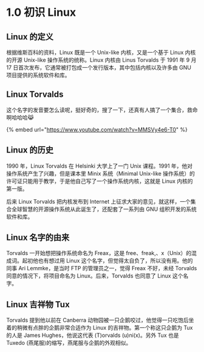# 1.0 初识 Linux

## Linux 的定义

根据维斯百科的资料，Linux 既是一个 Unix-like 内核，又是一个基于 Linux 内核的开源 Unix-like 操作系统的统称。Linux 内核由 Linus Torvalds 于 1991 年 9 月 17 日首次发布，它通常被打包成一个发行版本，其中包括内核以及许多由 GNU 项目提供的系统软件和库。

## Linux Torvalds

这个名字的发音要怎么读呢，挺好奇的，搜了一下，还真有人搞了一个集合，救命啊哈哈哈😹

{% embed url="https://www.youtube.com/watch?v=MMSVy4e6-T0" %}

## Linux 的历史

1990 年，Linux Torvalds 在 Helsinki 大学上了一门 Unix 课程。1991 年，他对操作系统产生了兴趣，但是课本里 Minix 系统（Minimal Unix-like 操作系统）的许可证只能用于教学，于是他自己写了一个操作系统内核，这就是 Linux 内核的第一版。

后来 Linux Torvalds 把内核发布到 Internet 上征求大家的意见，就这样，一个集合全球智慧的开源操作系统从此诞生了，还配套了一系列由 GNU 组积开发的系统软件和库。

## Linux 名字的由来

Torvalds 一开始想把操作系统命名为 Freax，这是 free、freak,、x（Unix）的混成词。起初他也有想过用 Linux 这个名字，但觉得太自负了，所以没有用。他的同事 Ari Lemmke，是当时 FTP 的管理员之一，觉得 Freax 不好，未经 Torvalds 同意的情况下，将项目命名为 Linux。后来，Torvalds 也同意了 Linux 这个名字。

## Linux 吉祥物 Tux

Torvalds 提到他以前在 Canberra 动物园被一只企鹅咬过，他觉得一只吃饱后坐着的稍微有点胖的企鹅非常合适作为 Linux 的吉祥物。第一个称这只企鹅为 Tux 的人是 James Hughes，他说这代表 (T)orvalds (u)ni(x)。另外 Tux 也是 Tuxedo (燕尾服)的缩写，燕尾服与企鹅的外观相似。
